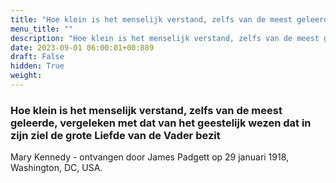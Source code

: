 ```yaml
---
title: "Hoe klein is het menselijk verstand, zelfs van de meest geleerde, vergeleken met dat van het geestelijk wezen dat in zijn ziel de grote Liefde van de Vader bezit"
menu_title: ""
description: "Hoe klein is het menselijk verstand, zelfs van de meest geleerde, vergeleken met dat van het geestelijk wezen dat in zijn ziel de grote Liefde van de Vader bezit"
date: 2023-09-01 06:00:01+00:889
draft: False
hidden: True
weight:
---
```

### Hoe klein is het menselijk verstand, zelfs van de meest geleerde, vergeleken met dat van het geestelijk wezen dat in zijn ziel de grote Liefde van de Vader bezit

Mary Kennedy - ontvangen door James Padgett op 29 januari 1918, Washington, DC, USA.
